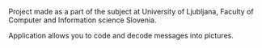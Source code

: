 Project made as a part of the subject at University of Ljubljana, Faculty of Computer and Information science Slovenia.

Application allows you to code and decode messages into pictures.


